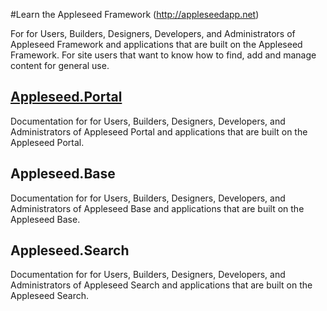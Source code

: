 #Learn the Appleseed Framework (http://appleseedapp.net)

For for Users, Builders, Designers, Developers, and Administrators of Appleseed Framework and applications that are built on the Appleseed Framework. 
For site users that want to know how to find, add and manage content for general use.
 

## [Appleseed.Portal](Portal/index.md)

Documentation for for Users, Builders, Designers, Developers, and Administrators of Appleseed Portal and applications that are built on the Appleseed Portal. 


 ## Appleseed.Base

Documentation for for Users, Builders, Designers, Developers, and Administrators of Appleseed Base and applications that are built on the Appleseed Base. 


  ## Appleseed.Search

Documentation for for Users, Builders, Designers, Developers, and Administrators of Appleseed Search and applications that are built on the Appleseed Search. 


